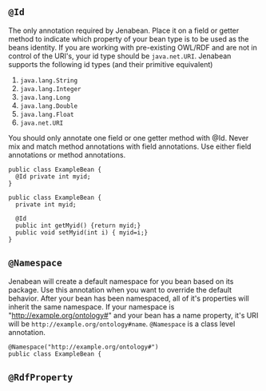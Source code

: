 ## `@Id` ##
The only annotation required by Jenabean.  Place it on a field or getter method to indicate which property of your bean type is to be used as the beans identity.  If you are working with pre-existing OWL/RDF and are not in control of the URI's, your id type should be `java.net.URI`.  Jenabean supports the following id types (and their primitive equivalent)

  1. `java.lang.String`
  1. `java.lang.Integer`
  1. `java.lang.Long`
  1. `java.lang.Double`
  1. `java.lang.Float`
  1. `java.net.URI`

You should only annotate one field or one getter method with @Id.  Never mix and match method annotations with field annotations.  Use either field annotations or method annotations.

```
public class ExampleBean {
  @Id private int myid;
}
```

```
public class ExampleBean {
  private int myid;

  @Id
  public int getMyid() {return myid;}
  public void setMyid(int i) { myid=i;}
}
```


## `@Namespace` ##
Jenabean will create a default namespace for you bean based on its package.  Use this annotation when you want to override the default behavior.  After your bean has been namespaced, all of it's properties will inherit the same namespace.  If your namespace is "http://example.org/ontology#" and your bean has a name property, it's URI will be `http://example.org/ontology#name`.  `@Namespace` is a class level annotation.

```
@Namespace("http://example.org/ontology#")
public class ExampleBean {

```

## `@RdfProperty` ##